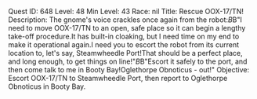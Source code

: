 Quest ID: 648
Level: 48
Min Level: 43
Race: nil
Title: Rescue OOX-17/TN!
Description: The gnome's voice crackles once again from the robot:$B$B"I need to move OOX-17/TN to an open, safe place so it can begin a lengthy take-off procedure.It has built-in cloaking, but I need time on my end to make it operational again.I need you to escort the robot from its current location to, let's say, Steamwheedle Port!That should be a perfect place, and long enough, to get things on line!"$B$B"Escort it safely to the port, and then come talk to me in Booty Bay!Oglethorpe Obnoticus - out!"
Objective: Escort OOX-17/TN to Steamwheedle Port, then report to Oglethorpe Obnoticus in Booty Bay.
